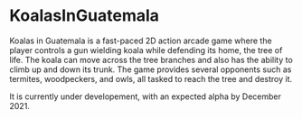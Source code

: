 # KoalasInGuatemala

Koalas in Guatemala is a fast-paced 2D action arcade game where the player controls a gun wielding koala while defending its home, the tree of life. The koala can move across the tree branches and also has the ability to climb up and down its trunk. The game provides several opponents such as termites, woodpeckers, and owls, all tasked to reach the tree and destroy it.


It is currently under developement, with an expected alpha by December 2021.